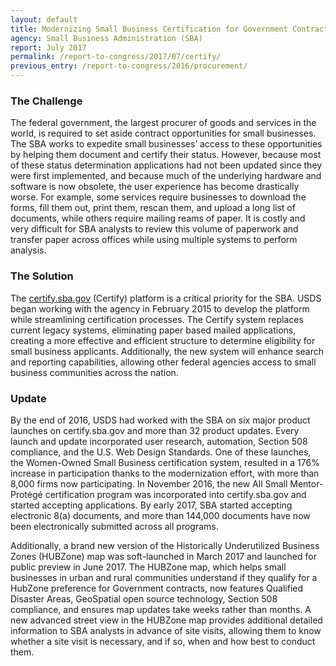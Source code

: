 ```yaml
---
layout: default
title: Modernizing Small Business Certification for Government Contracting
agency: Small Business Administration (SBA)
report: July 2017
permalink: /report-to-congress/2017/07/certify/
previous_entry: /report-to-congress/2016/procurement/
---
```

### The Challenge

The federal government, the largest procurer of goods and services in the world, is required to set aside contract opportunities for small businesses. The SBA works to expedite small businesses’ access to these opportunities by helping them document and certify their status. However, because most of these status determination applications had not been updated since they were first implemented, and because much of the underlying hardware and software is now obsolete, the user experience has become drastically worse. For example, some services require businesses to download the forms, fill them out, print them, rescan them, and upload a long list of documents, while others require mailing reams of paper. It is costly and very difficult for SBA analysts to review this volume of paperwork and transfer paper across offices while using multiple systems to perform analysis.

### The Solution

The <a href="https://certify.sba.gov">certify.sba.gov</a> (Certify) platform is a critical priority for the SBA. USDS began working with the agency in February 2015 to develop the platform while streamlining certification processes. The Certify system replaces current legacy systems, eliminating paper based mailed applications, creating a more effective and efficient structure to determine eligibility for small business applicants. Additionally, the new system will enhance search and reporting capabilities, allowing other federal agencies access to small business communities across the nation.

### Update

By the end of 2016, USDS had worked with the SBA on six major product launches on certify.sba.gov and more than 32 product updates. Every launch and update incorporated user research, automation, Section 508 compliance, and the U.S. Web Design Standards. One of these launches, the Women-Owned Small Business certification system, resulted in a 176% increase in participation thanks to the modernization effort, with more than 8,000 firms now participating. In November 2016, the new All Small Mentor-Protégé certification program was incorporated into certify.sba.gov and started accepting applications. By early 2017, SBA started accepting electronic 8(a) documents, and more than 144,000 documents have now been electronically submitted across all programs.

Additionally, a brand new version of the Historically Underutilized Business Zones (HUBZone) map was soft-launched in March 2017 and launched for public preview in June 2017. The HUBZone map, which helps small businesses in urban and rural communities understand if they qualify for a HubZone preference for Government contracts, now features Qualified Disaster Areas, GeoSpatial open source technology, Section 508 compliance, and ensures map updates take weeks rather than months. A new advanced street view in the HUBZone map provides additional detailed information to SBA analysts in advance of site visits, allowing them to know whether a site visit is necessary, and if so, when and how best to conduct them.